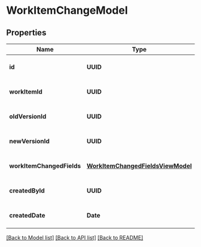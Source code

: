 # WorkItemChangeModel
## Properties

| Name | Type | Description | Notes |
|------------ | ------------- | ------------- | -------------|
| **id** | **UUID** |  | [optional] [default to null] |
| **workItemId** | **UUID** |  | [optional] [default to null] |
| **oldVersionId** | **UUID** |  | [optional] [default to null] |
| **newVersionId** | **UUID** |  | [optional] [default to null] |
| **workItemChangedFields** | [**WorkItemChangedFieldsViewModel**](WorkItemChangedFieldsViewModel.md) |  | [optional] [default to null] |
| **createdById** | **UUID** |  | [optional] [default to null] |
| **createdDate** | **Date** |  | [optional] [default to null] |

[[Back to Model list]](../README.md#documentation-for-models) [[Back to API list]](../README.md#documentation-for-api-endpoints) [[Back to README]](../README.md)

